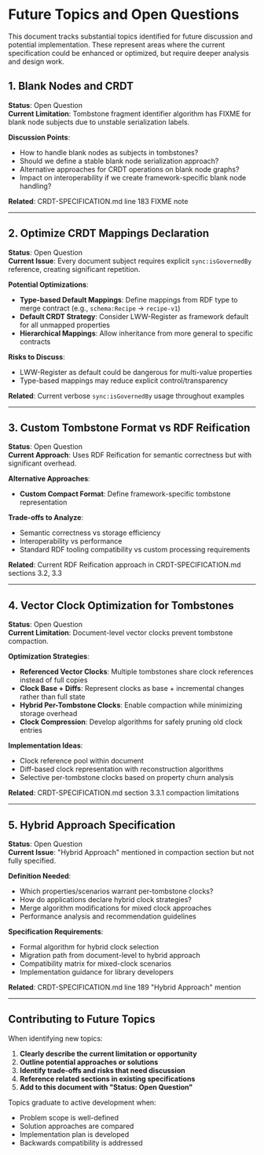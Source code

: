 # Future Topics and Open Questions

This document tracks substantial topics identified for future discussion and potential implementation. These represent areas where the current specification could be enhanced or optimized, but require deeper analysis and design work.

## 1. Blank Nodes and CRDT

**Status**: Open Question  
**Current Limitation**: Tombstone fragment identifier algorithm has FIXME for blank node subjects due to unstable serialization labels.

**Discussion Points**:
- How to handle blank nodes as subjects in tombstones?
- Should we define a stable blank node serialization approach?
- Alternative approaches for CRDT operations on blank node graphs?
- Impact on interoperability if we create framework-specific blank node handling?

**Related**: CRDT-SPECIFICATION.md line 183 FIXME note

---

## 2. Optimize CRDT Mappings Declaration

**Status**: Open Question  
**Current Issue**: Every document subject requires explicit `sync:isGovernedBy` reference, creating significant repetition.

**Potential Optimizations**:
- **Type-based Default Mappings**: Define mappings from RDF type to merge contract (e.g., `schema:Recipe` → `recipe-v1`)
- **Default CRDT Strategy**: Consider LWW-Register as framework default for all unmapped properties
- **Hierarchical Mappings**: Allow inheritance from more general to specific contracts

**Risks to Discuss**:
- LWW-Register as default could be dangerous for multi-value properties
- Type-based mappings may reduce explicit control/transparency

**Related**: Current verbose `sync:isGovernedBy` usage throughout examples

---

## 3. Custom Tombstone Format vs RDF Reification

**Status**: Open Question  
**Current Approach**: Uses RDF Reification for semantic correctness but with significant overhead.

**Alternative Approaches**:
- **Custom Compact Format**: Define framework-specific tombstone representation

**Trade-offs to Analyze**:
- Semantic correctness vs storage efficiency
- Interoperability vs performance
- Standard RDF tooling compatibility vs custom processing requirements

**Related**: Current RDF Reification approach in CRDT-SPECIFICATION.md sections 3.2, 3.3

---

## 4. Vector Clock Optimization for Tombstones

**Status**: Open Question  
**Current Limitation**: Document-level vector clocks prevent tombstone compaction.

**Optimization Strategies**:
- **Referenced Vector Clocks**: Multiple tombstones share clock references instead of full copies
- **Clock Base + Diffs**: Represent clocks as base + incremental changes rather than full state
- **Hybrid Per-Tombstone Clocks**: Enable compaction while minimizing storage overhead
- **Clock Compression**: Develop algorithms for safely pruning old clock entries

**Implementation Ideas**:
- Clock reference pool within document
- Diff-based clock representation with reconstruction algorithms
- Selective per-tombstone clocks based on property churn analysis

**Related**: CRDT-SPECIFICATION.md section 3.3.1 compaction limitations

---

## 5. Hybrid Approach Specification

**Status**: Open Question  
**Current Issue**: "Hybrid Approach" mentioned in compaction section but not fully specified.

**Definition Needed**:
- Which properties/scenarios warrant per-tombstone clocks?
- How do applications declare hybrid clock strategies?
- Merge algorithm modifications for mixed clock approaches
- Performance analysis and recommendation guidelines

**Specification Requirements**:
- Formal algorithm for hybrid clock selection
- Migration path from document-level to hybrid approach
- Compatibility matrix for mixed-clock scenarios
- Implementation guidance for library developers

**Related**: CRDT-SPECIFICATION.md line 189 "Hybrid Approach" mention

---

## Contributing to Future Topics

When identifying new topics:
1. **Clearly describe the current limitation or opportunity**
2. **Outline potential approaches or solutions**
3. **Identify trade-offs and risks that need discussion**
4. **Reference related sections in existing specifications**
5. **Add to this document with "Status: Open Question"**

Topics graduate to active development when:
- Problem scope is well-defined
- Solution approaches are compared
- Implementation plan is developed
- Backwards compatibility is addressed